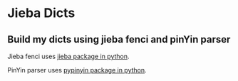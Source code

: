 # Jieba Dicts

## Build my dicts using jieba fenci and pinYin parser

Jieba fenci uses [jieba package in python](https://github.com/fxsjy/jieba).

PinYin parser uses [pypinyin package in python](https://pypi.org/project/pypinyin/).
